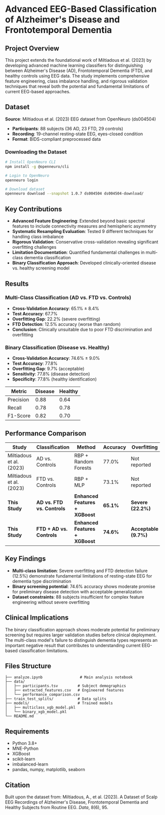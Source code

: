 # Advanced EEG-Based Classification of Alzheimer's Disease and Frontotemporal Dementia

## Project Overview

This project extends the foundational work of Miltiadous et al. (2023) by developing advanced machine learning classifiers for distinguishing between Alzheimer's Disease (AD), Frontotemporal Dementia (FTD), and healthy controls using EEG data. The study implements comprehensive feature engineering, class imbalance handling, and rigorous validation techniques that reveal both the potential and fundamental limitations of current EEG-based approaches.

## Dataset

**Source**: Miltiadous et al. (2023) EEG dataset from OpenNeuro (ds004504)
- **Participants**: 88 subjects (36 AD, 23 FTD, 29 controls)
- **Recording**: 19-channel resting-state EEG, eyes-closed condition
- **Format**: BIDS-compliant preprocessed data

### Downloading the Dataset

```bash
# Install OpenNeuro CLI
npm install -g @openneuro/cli

# Login to OpenNeuro
openneuro login

# Download dataset
openneuro download --snapshot 1.0.7 ds004504 ds004504-download/
```

## Key Contributions

- **Advanced Feature Engineering**: Extended beyond basic spectral features to include connectivity measures and hemispheric asymmetry
- **Systematic Resampling Evaluation**: Tested 9 different techniques for handling class imbalance
- **Rigorous Validation**: Conservative cross-validation revealing significant overfitting challenges
- **Limitation Documentation**: Quantified fundamental challenges in multi-class dementia classification
- **Binary Classification Approach**: Developed clinically-oriented disease vs. healthy screening model

## Results

### Multi-Class Classification (AD vs. FTD vs. Controls)
- **Cross-Validation Accuracy**: 65.1% ± 8.4%
- **Test Accuracy**: 67.7%
- **Overfitting Gap**: 22.2% (severe overfitting)
- **FTD Detection**: 12.5% accuracy (worse than random)
- **Conclusion**: Clinically unsuitable due to poor FTD discrimination and overfitting

### Binary Classification (Disease vs. Healthy)
- **Cross-Validation Accuracy**: 74.6% ± 9.0%
- **Test Accuracy**: 77.8%
- **Overfitting Gap**: 9.7% (acceptable)
- **Sensitivity**: 77.8% (disease detection)
- **Specificity**: 77.8% (healthy identification)

| Metric | Disease | Healthy |
|--------|---------|---------|
| Precision | 0.88 | 0.64 |
| Recall | 0.78 | 0.78 |
| F1-Score | 0.82 | 0.70 |

## Performance Comparison

| Study | Classification | Method | Accuracy | Overfitting |
|-------|---------------|--------|----------|-------------|
| Miltiadous et al. (2023) | AD vs. Controls | RBP + Random Forests | 77.0% | Not reported |
| Miltiadous et al. (2023) | FTD vs. Controls | RBP + MLP | 73.1% | Not reported |
| **This Study** | **AD vs. FTD vs. Controls** | **Enhanced Features + XGBoost** | **65.1%** | **Severe (22.2%)** |
| **This Study** | **FTD + AD vs. Controls** | **Enhanced Features + XGBoost** | **74.6%** | **Acceptable (9.7%)** |

## Key Findings

- **Multi-class limitation**: Severe overfitting and FTD detection failure (12.5%) demonstrate fundamental limitations of resting-state EEG for dementia type discrimination
- **Binary screening potential**: 74.6% accuracy shows moderate promise for preliminary disease detection with acceptable generalization
- **Dataset constraints**: 88 subjects insufficient for complex feature engineering without severe overfitting

## Clinical Implications

The binary classification approach shows moderate potential for preliminary screening but requires larger validation studies before clinical deployment. The multi-class model's failure to distinguish dementia types represents an important negative result that contributes to understanding current EEG-based classification limitations.

## Files Structure

```
├── analyze.ipynb                 # Main analysis notebook
├── data/
│   ├── participants.tsv         # Subject demographics
│   ├── extracted_features.csv   # Engineered features
│   └── performance_comparison.csv
├── train_test_splits/           # Data splits
├── models/                      # Trained models
│   ├── multiclass_xgb_model.pkl
│   └── binary_xgb_model.pkl
└── README.md
```

## Requirements

- Python 3.8+
- MNE-Python
- XGBoost
- scikit-learn
- imbalanced-learn
- pandas, numpy, matplotlib, seaborn

## Citation

Built upon the dataset from:
Miltiadous, A., et al. (2023). A Dataset of Scalp EEG Recordings of Alzheimer's Disease, Frontotemporal Dementia and Healthy Subjects from Routine EEG. *Data*, 8(6), 95.
